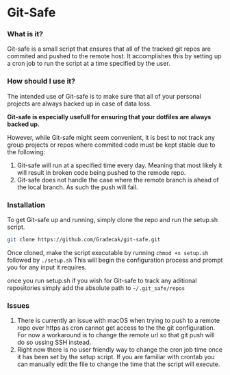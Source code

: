 # Git-Safe


### What is it?
Git-safe is a small script that ensures that all of the tracked git repos are commited and pushed to the remote host.
It accomplishes this by setting up a cron job to run the script at a time specified by the user.


### How should I use it?
The intended use of Git-safe is to make sure that all of your personal projects are always backed up in case of data loss.


**Git-safe is especially usefull for ensuring that your dotfiles are always backed up.**


However, while Git-safe might seem convenient, it is best to not track any group projects or repos where commited code must be kept
stable due to the following:

1. Git-safe will run at a specified time every day. Meaning that most likely it will result in broken code being pushed to the remode
repo.
2. Git-safe does not handle the case where the remote branch is ahead of the local branch. As such the push will fail.



### Installation
To get Git-safe up and running, simply clone the repo and run the setup.sh script. 
```bash
git clone https://github.com/Gradecak/git-safe.git
```
Once cloned, make the script executable by running `chmod +x setup.sh` followed by `./setup.sh` This will begin the
configuration process and prompt you for any input it requires.

once you run setup.sh if you wish for Git-safe to track any aditional repositories simply add the absolute path to `~/.git_safe/repos`


### Issues
1. There is currently an issue with macOS when trying to push to a remote repo over https as cron cannot get access to the the
git configuration. For now a workaround is to change the remote url so that git push will do so ussing SSH instead.
2. Right now there is no user friendly way to change the cron job time once it has been set by the setup script. If you are familiar with crontab you can manually edit the file to change the time that the script will execute.
